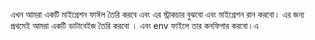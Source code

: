 এখন আমরা একটি মাইগ্রেশন ফাঈল তৈরি করবে এবং এর স্ট্রাকচার বুঝবো এবং মাইগ্রেশন রান করবো। এর জন্য প্রথমেই আমরা একটি ডাটাবেইজ তৈরি করবো । এবং env ফাইলে তার কনফিগার করবো।এ
